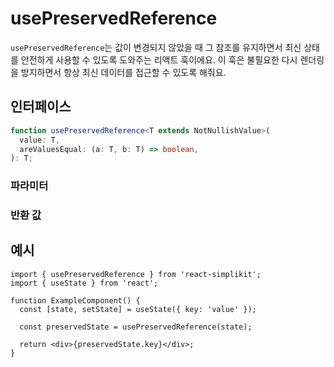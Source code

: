 # usePreservedReference

`usePreservedReference`는 값이 변경되지 않았을 때 그 참조를 유지하면서 최신 상태를 안전하게 사용할 수 있도록 도와주는 리액트 훅이에요. 이 훅은 불필요한 다시 렌더링을 방지하면서 항상 최신 데이터를 접근할 수 있도록 해줘요.

## 인터페이스
```ts
function usePreservedReference<T extends NotNullishValue>(
  value: T,
  areValuesEqual: (a: T, b: T) => boolean,
): T;

```

### 파라미터

<Interface
  required
  name="value"
  type="T"
  description="참조를 유지할 값이에요. 상태 값이 비교 후 변경되면 새로운 참조를 반환해요."
/>

<Interface
  name="areValuesEqual"
  type="(a: T, b: T) => boolean"
  description="두 값이 동일한지를 결정하는 선택적 함수예요. 기본적으로는 <code>JSON.stringify</code>를 사용하여 비교해요."
/>

### 반환 값

<Interface
  name=""
  type="T"
  description="값이 이전과 동일하게 간주되면 동일한 참조를 반환하고, 그렇지 않으면 새로운 참조를 반환해요."
/>


## 예시

```tsx
import { usePreservedReference } from 'react-simplikit';
import { useState } from 'react';

function ExampleComponent() {
  const [state, setState] = useState({ key: 'value' });

  const preservedState = usePreservedReference(state);

  return <div>{preservedState.key}</div>;
}
```
  
